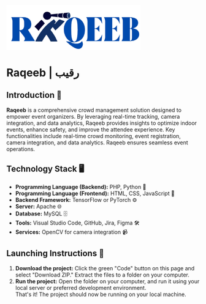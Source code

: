 <img src="WebsitePages/images/Logo2.png" alt="Raqeeb Logo" width="350"/>

#  Raqeeb | رقيب  
## **Introduction** 🔭
**Raqeeb** is a comprehensive crowd management solution designed to empower event organizers. By leveraging real-time tracking, camera integration, and data analytics, Raqeeb provides insights to optimize indoor events, enhance safety, and improve the attendee experience. Key functionalities include real-time crowd monitoring, event registration, camera integration, and data analytics. Raqeeb ensures seamless event operations.

## **Technology Stack** 🖥️
- **Programming Language (Backend):** PHP, Python 🐍
- **Programming Language (Frontend):** HTML, CSS, JavaScript 🎨
- **Backend Framework:** TensorFlow or PyTorch  ⚙️ 
- **Server:** Apache 🌐
- **Database:** MySQL 🗄️
- **Tools:** Visual Studio Code, GitHub, Jira, Figma 🛠️
- **Services:** OpenCV for camera integration 📹 

## **Launching Instructions** 🚀
  1. **Download the project:** Click the green "Code" button on this page and select "Download ZIP." Extract the files to a folder on your computer. 
  2. **Run the project:** Open the folder on your computer, and run it using your local server or preferred development environment. <br>
That's it! The project should now be running on your local machine.






